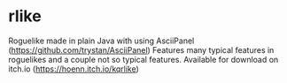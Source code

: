# rlike
Roguelike made in plain Java with using AsciiPanel (https://github.com/trystan/AsciiPanel)
Features many typical features in roguelikes and a couple not so typical features.
Available for download on itch.io (https://hoenn.itch.io/kqrlike)
